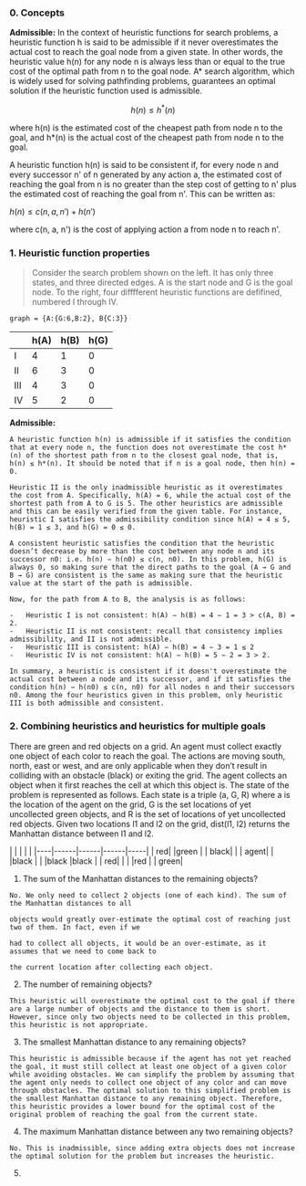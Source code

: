 ### 0. Concepts

**Admissible:**
In the context of heuristic functions for search problems, a heuristic function h is said to be admissible if it never overestimates the actual cost to reach the goal node from a given state. In other words, the heuristic value h(n) for any node n is always less than or equal to the true cost of the optimal path from n to the goal node. A* search algorithm, which is widely used for solving pathfinding problems, guarantees an optimal solution if the heuristic function used is admissible.

$$h(n) \leq h^{*}(n)$$

where h(n) is the estimated cost of the cheapest path from node n to the goal, and h*(n) is the actual cost of the cheapest path from node n to the goal.

A heuristic function h(n) is said to be consistent if, for every node n and every successor n' of n generated by any action a, the estimated cost of reaching the goal from n is no greater than the step cost of getting to n' plus the estimated cost of reaching the goal from n'. This can be written as:

$h(n) \leq c(n, a, n') + h(n')$

where c(n, a, n') is the cost of applying action a from node n to reach n'.


### 1. Heuristic function properties
> Consider the search problem shown on the left. It has only three states, and three directed edges. A is the start node and G is the goal node. To the right, four difffferent heuristic functions are defifined, numbered I through IV.

```
graph = {A:{G:6,B:2}, B{C:3}}
```

|    | h(A) | h(B) | h(G) |
|----|------|------|------|
| I  | 4    | 1    | 0    |
| II | 6    | 3    | 0    |
| III| 4    | 3    | 0    |
| IV | 5    | 2    | 0    |


**Admissible:**
```
A heuristic function h(n) is admissible if it satisfies the condition that at every node n, the function does not overestimate the cost h*(n) of the shortest path from n to the closest goal node, that is, h(n) ≤ h*(n). It should be noted that if n is a goal node, then h(n) = 0.

Heuristic II is the only inadmissible heuristic as it overestimates the cost from A. Specifically, h(A) = 6, while the actual cost of the shortest path from A to G is 5. The other heuristics are admissible and this can be easily verified from the given table. For instance, heuristic I satisfies the admissibility condition since h(A) = 4 ≤ 5, h(B) = 1 ≤ 3, and h(G) = 0 ≤ 0.
```

```
A consistent heuristic satisfies the condition that the heuristic doesn’t decrease by more than the cost between any node n and its successor n0: i.e. h(n) − h(n0) ≤ c(n, n0). In this problem, h(G) is always 0, so making sure that the direct paths to the goal (A → G and B → G) are consistent is the same as making sure that the heuristic value at the start of the path is admissible.

Now, for the path from A to B, the analysis is as follows:

-   Heuristic I is not consistent: h(A) − h(B) = 4 − 1 = 3 > c(A, B) = 2.
-   Heuristic II is not consistent: recall that consistency implies admissibility, and II is not admissible.
-   Heuristic III is consistent: h(A) − h(B) = 4 − 3 = 1 ≤ 2
-   Heuristic IV is not consistent: h(A) − h(B) = 5 − 2 = 3 > 2.

In summary, a heuristic is consistent if it doesn't overestimate the actual cost between a node and its successor, and if it satisfies the condition h(n) − h(n0) ≤ c(n, n0) for all nodes n and their successors n0. Among the four heuristics given in this problem, only heuristic III is both admissible and consistent.
```

### 2. Combining heuristics and heuristics for multiple goals

There are green and red objects on a grid. An agent must collect exactly one object of each color to reach the goal. The actions are moving south, north, east or west, and are only applicable when they don’t result in colliding with an obstacle (black) or exiting the grid. The agent collects an object when it first reaches the cell at which this object is. The state of the problem is represented as follows. Each state is a triple (a, G, R) where a is the location of the agent on the grid, G is the set locations of yet uncollected green objects, and R is the set of locations of yet uncollected red objects. Given two locations l1 and l2 on the grid, dist(l1, l2) returns the Manhattan distance between l1 and l2.


|    |  |  |  |
|----|------|------|------|-----|
| red| |green | | black|
| | agent| | |black |
| |black |black | | red|
| | |red | | green|

1. The sum of the Manhattan distances to the remaining objects?
```
No. We only need to collect 2 objects (one of each kind). The sum of the Manhattan distances to all

objects would greatly over-estimate the optimal cost of reaching just two of them. In fact, even if we

had to collect all objects, it would be an over-estimate, as it assumes that we need to come back to

the current location after collecting each object.
```

2. The number of remaining objects?
```
This heuristic will overestimate the optimal cost to the goal if there are a large number of objects and the distance to them is short. However, since only two objects need to be collected in this problem, this heuristic is not appropriate.
```


3. The smallest Manhattan distance to any remaining objects?
```
This heuristic is admissible because if the agent has not yet reached the goal, it must still collect at least one object of a given color while avoiding obstacles. We can simplify the problem by assuming that the agent only needs to collect one object of any color and can move through obstacles. The optimal solution to this simplified problem is the smallest Manhattan distance to any remaining object. Therefore, this heuristic provides a lower bound for the optimal cost of the original problem of reaching the goal from the current state.
```

4. The maximum Manhattan distance between any two remaining objects?
```
No. This is inadmissible, since adding extra objects does not increase the optimal solution for the problem but increases the heuristic.
```

5. 

